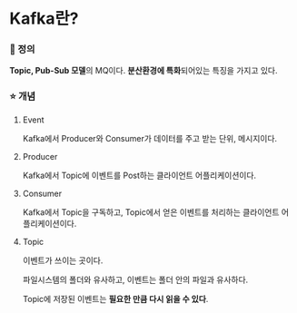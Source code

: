 # Kafka란?

### 📌 정의

**Topic, Pub-Sub 모델**의 MQ이다. **분산환경에 특화**되어있는 특징을 가지고 있다.

### ⭐ 개념

1. Event

   Kafka에서 Producer와 Consumer가 데이터를 주고 받는 단위, 메시지이다.

2. Producer

   Kafka에서 Topic에 이벤트를 Post하는 클라이언트 어플리케이션이다.

3. Consumer

   Kafka에서 Topic을 구독하고, Topic에서 얻은 이벤트를 처리하는 클라이언트 어플리케이션이다.

4. Topic

   이벤트가 쓰이는 곳이다.

   파일시스템의 폴더와 유사하고, 이벤트는 폴더 안의 파일과 유사하다.

   Topic에 저장된 이벤트는 **필요한 만큼 다시 읽을 수 있다**.

